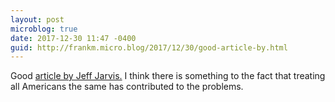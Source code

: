 ```yaml
---
layout: post
microblog: true
date: 2017-12-30 11:47 -0400
guid: http://frankm.micro.blog/2017/12/30/good-article-by.html
---
```

Good  [article by Jeff Jarvis.](https://medium.com/whither-news/death-to-the-mass-es-d78e6fd23ee0?source=userActivityShare-98c3dd18be2-1514648750) I think there is something to the fact that treating all Americans the same has contributed to the problems. 
